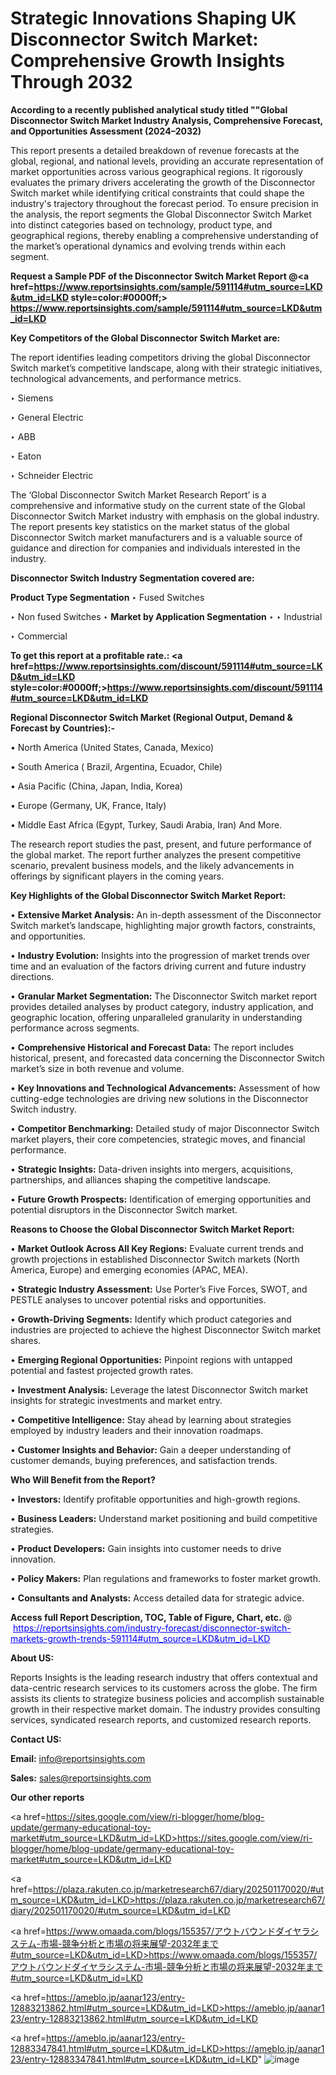 # Strategic Innovations Shaping UK Disconnector Switch Market: Comprehensive Growth Insights Through 2032

<strong>According to a recently published analytical study titled ""Global Disconnector Switch Market Industry Analysis, Comprehensive Forecast, and Opportunities Assessment (2024–2032)</strong>

This report presents a detailed breakdown of revenue forecasts at the global, regional, and national levels, providing an accurate representation of market opportunities across various geographical regions. It rigorously evaluates the primary drivers accelerating the growth of the Disconnector Switch market while identifying critical constraints that could shape the industry's trajectory throughout the forecast period. To ensure precision in the analysis, the report segments the Global Disconnector Switch Market into distinct categories based on technology, product type, and geographical regions, thereby enabling a comprehensive understanding of the market’s operational dynamics and evolving trends within each segment.

<strong>Request a Sample PDF of the Disconnector Switch Market Report </strong><strong>@<a href=https://www.reportsinsights.com/sample/591114#utm_source=LKD&utm_id=LKD style=color:#0000ff;> https://www.reportsinsights.com/sample/591114#utm_source=LKD&utm_id=LKD</a></strong></font>

<strong>Key Competitors of the Global Disconnector Switch Market are:</strong>

The report identifies leading competitors driving the global Disconnector Switch market’s competitive landscape, along with their strategic initiatives, technological advancements, and performance metrics.

‣ Siemens

‣ General Electric

‣ ABB

‣ Eaton

‣ Schneider Electric

The ‘Global Disconnector Switch Market Research Report’ is a comprehensive and informative study on the current state of the Global Disconnector Switch Market industry with emphasis on the global industry. The report presents key statistics on the market status of the global Disconnector Switch market manufacturers and is a valuable source of guidance and direction for companies and individuals interested in the industry.

<strong>Disconnector Switch Industry Segmentation covered are:</strong>

<strong>Product Type Segmentation</strong>
‣
Fused Switches

‣ Non fused Switches
‣ 
<strong>Market by Application Segmentation</strong>
‣
‣  Industrial

‣ Commercial

<strong>To get this report at a profitable rate.: <a href=https://www.reportsinsights.com/discount/591114#utm_source=LKD&utm_id=LKD style=color:#0000ff;>https://www.reportsinsights.com/discount/591114#utm_source=LKD&utm_id=LKD</a></strong></font>

<strong>Regional Disconnector Switch Market (Regional Output, Demand &amp; Forecast by Countries):-</strong>

• North America (United States, Canada, Mexico)

• South America ( Brazil, Argentina, Ecuador, Chile)

• Asia Pacific (China, Japan, India, Korea)

• Europe (Germany, UK, France, Italy)

• Middle East Africa (Egypt, Turkey, Saudi Arabia, Iran) And More.

The research report studies the past, present, and future performance of the global market. The report further analyzes the present competitive scenario, prevalent business models, and the likely advancements in offerings by significant players in the coming years.

<strong>Key Highlights of the Global Disconnector Switch Market Report:</strong>

• <strong>Extensive Market Analysis:</strong> An in-depth assessment of the Disconnector Switch market’s landscape, highlighting major growth factors, constraints, and opportunities.

• <strong>Industry Evolution:</strong> Insights into the progression of market trends over time and an evaluation of the factors driving current and future industry directions.

• <strong>Granular Market Segmentation:</strong> The Disconnector Switch market report provides detailed analyses by product category, industry application, and geographic location, offering unparalleled granularity in understanding performance across segments.

• <strong>Comprehensive Historical and Forecast Data:</strong> The report includes historical, present, and forecasted data concerning the Disconnector Switch market’s size in both revenue and volume.

• <strong>Key Innovations and Technological Advancements:</strong> Assessment of how cutting-edge technologies are driving new solutions in the Disconnector Switch industry.

• <strong>Competitor Benchmarking:</strong> Detailed study of major Disconnector Switch market players, their core competencies, strategic moves, and financial performance.

• <strong>Strategic Insights:</strong> Data-driven insights into mergers, acquisitions, partnerships, and alliances shaping the competitive landscape.

• <strong>Future Growth Prospects:</strong> Identification of emerging opportunities and potential disruptors in the Disconnector Switch market.

<strong>Reasons to Choose the Global Disconnector Switch Market Report:</strong>

• <strong>Market Outlook Across All Key Regions:</strong> Evaluate current trends and growth projections in established Disconnector Switch markets (North America, Europe) and emerging economies (APAC, MEA).

• <strong>Strategic Industry Assessment:</strong> Use Porter’s Five Forces, SWOT, and PESTLE analyses to uncover potential risks and opportunities.

• <strong>Growth-Driving Segments:</strong> Identify which product categories and industries are projected to achieve the highest Disconnector Switch market shares.

• <strong>Emerging Regional Opportunities:</strong> Pinpoint regions with untapped potential and fastest projected growth rates.

• <strong>Investment Analysis:</strong> Leverage the latest Disconnector Switch market insights for strategic investments and market entry.

• <strong>Competitive Intelligence:</strong> Stay ahead by learning about strategies employed by industry leaders and their innovation roadmaps.

• <strong>Customer Insights and Behavior:</strong> Gain a deeper understanding of customer demands, buying preferences, and satisfaction trends.

<strong>Who Will Benefit from the Report?</strong>

• <strong>Investors:</strong> Identify profitable opportunities and high-growth regions.

• <strong>Business Leaders:</strong> Understand market positioning and build competitive strategies.

• <strong>Product Developers:</strong> Gain insights into customer needs to drive innovation.

• <strong>Policy Makers:</strong> Plan regulations and frameworks to foster market growth.

• <strong>Consultants and Analysts:</strong> Access detailed data for strategic advice.
</ul>
<strong>Access full Report Description, TOC, Table of Figure, Chart, etc. </strong>@  <a href=https://reportsinsights.com/industry-forecast/disconnector-switch-markets-growth-trends-591114#utm_source=LKD&utm_id=LKD style=color:#0000ff;>https://reportsinsights.com/industry-forecast/disconnector-switch-markets-growth-trends-591114#utm_source=LKD&utm_id=LKD</a></font>

<strong><strong>About US</strong>:</strong>

Reports Insights is the leading research industry that offers contextual and data-centric research services to its customers across the globe. The firm assists its clients to strategize business policies and accomplish sustainable growth in their respective market domain. The industry provides consulting services, syndicated research reports, and customized research reports.

<strong>Contact US:</strong>

<p class=""""><b>Email:</b> <a href=mailto:info@reportsinsights.com>info@reportsinsights.com</a></p>
<p class=""""><b>Sales:</b> <a href=mailto:sales@reportsinsights.com>sales@reportsinsights.com</a></p>

<strong>Our other reports</strong>

<a href=https://sites.google.com/view/ri-blogger/home/blog-update/germany-educational-toy-market#utm_source=LKD&utm_id=LKD>https://sites.google.com/view/ri-blogger/home/blog-update/germany-educational-toy-market#utm_source=LKD&utm_id=LKD</a>

<a href=https://plaza.rakuten.co.jp/marketresearch67/diary/202501170020/#utm_source=LKD&utm_id=LKD>https://plaza.rakuten.co.jp/marketresearch67/diary/202501170020/#utm_source=LKD&utm_id=LKD</a>

<a href=https://www.omaada.com/blogs/155357/アウトバウンドダイヤラシステム-市場-競争分析と市場の将来展望-2032年まで#utm_source=LKD&utm_id=LKD>https://www.omaada.com/blogs/155357/アウトバウンドダイヤラシステム-市場-競争分析と市場の将来展望-2032年まで#utm_source=LKD&utm_id=LKD</a>

<a href=https://ameblo.jp/aanar123/entry-12883213862.html#utm_source=LKD&utm_id=LKD>https://ameblo.jp/aanar123/entry-12883213862.html#utm_source=LKD&utm_id=LKD</a>

<a href=https://ameblo.jp/aanar123/entry-12883347841.html#utm_source=LKD&utm_id=LKD>https://ameblo.jp/aanar123/entry-12883347841.html#utm_source=LKD&utm_id=LKD</a>"
![image](https://github.com/user-attachments/assets/adbdce62-2909-484c-87c6-f5557cfcf1b8)
